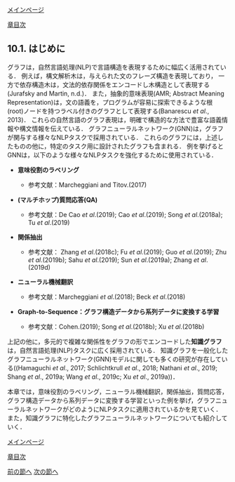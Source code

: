 [メインページ](../../index.markdown)

[章目次](./chap10.md)
## 10.1. はじめに

グラフは，自然言語処理(NLP)で言語構造を表現するために幅広く活用されている． 例えば，構文解析木は，与えられた文のフレーズ構造を表現しており， 一方で依存構造木は，文法的依存関係をエンコードし木構造として表現する(Jurafsky and Martin, n.d.)． また，抽象的意味表現(AMR; Abstract Meaning Representation)は，文の語義を，プログラムが容易に探索できるような根(root)ノードを持つラベル付きのグラフとして表現する(Banarescu *et al*., 2013)． これらの自然言語のグラフ表現は，明確で構造的な方法で豊富な語義情報や構文情報を伝えている． グラフニューラルネットワーク(GNN)は，グラフが関与する様々なNLPタスクで採用されている． これらのグラフには，上述したものの他に，特定のタスク用に設計されたグラフも含まれる． 例を挙げるとGNNは，以下のような様々なNLPタスクを強化するために使用されている．

-   **意味役割のラベリング**

    -   参考文献：Marcheggiani and Titov.(2017)

-   **(マルチホップ)質問応答(QA)**

    -   参考文献：De Cao *et al*.(2019); Cao *et al*.(2019); Song *et al*.(2018a); Tu *et al*.(2019)

-   **関係抽出**

    -   参考文献： Zhang *et al*.(2018c); Fu *et al*.(2019); Guo *et al*.(2019); Zhu *et al*.(2019b); Sahu *et al*.(2019); Sun *et al*.(2019a); Zhang *et al*.(2019d)

-   **ニューラル機械翻訳**

    -   参考文献：Marcheggiani *et al*.(2018); Beck *et al*.(2018)

-   **Graph-to-Sequence：グラフ構造データから系列データに変換する学習**

    -   参考文献：Cohen.(2019); Song *et al*.(2018b); Xu *et al*.(2018b)

上記の他に，多元的で複雑な関係性をグラフの形でエンコードした**知識グラフ**は，自然言語処理(NLP)タスクに広く採用されている． 知識グラフを一般化したグラフニューラルネットワーク(GNN)モデルに関しても多くの研究が存在している((Hamaguchi *et al*., 2017; Schlichtkrull *et al*., 2018; Nathani *et al*., 2019; Shang *et al*., 2019a; Wang *et al*., 2019c; Xu *et al*., 2019a))．

本章では，意味役割のラベリング，ニューラル機械翻訳，関係抽出，質問応答，グラフ構造データから系列データに変換する学習といった例を挙げ，グラフニューラルネットワークがどのようにNLPタスクに適用されているかを見ていく． また，知識グラフに特化したグラフニューラルネットワークについても紹介していく．


[メインページ](../../index.markdown)

[章目次](./chap10.md)

[前の節へ](./subsection_00.md) [次の節へ](./subsection_02.md)



